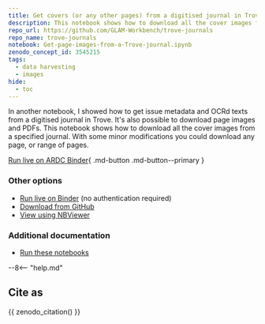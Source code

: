 ```yaml
---
title: Get covers (or any other pages) from a digitised journal in Trove
description: This notebook shows how to download all the cover images from a specified journal. With some minor modifications you could download any page, or range of pages.
repo_url: https://github.com/GLAM-Workbench/trove-journals
repo_name: trove-journals
notebook: Get-page-images-from-a-Trove-journal.ipynb
zenodo_concept_id: 3545215
tags:
  - data harvesting
  - images
hide:
  - toc
---
```


In another notebook, I showed how to get issue metadata and OCRd texts from a digitised journal in Trove. It's also possible to download page images and PDFs. This notebook shows how to download all the cover images from a specified journal. With some minor modifications you could download any page, or range of pages.

[Run live on ARDC Binder](https://binderhub.rc.nectar.org.au/v2/gh/GLAM-Workbench/{{repo_name}}/HEAD?urlpath=/lab/tree/{{notebook}}){ .md-button .md-button--primary }

### Other options

* [Run live on Binder](https://mybinder.org/v2/gh/GLAM-Workbench/{{repo_name}}/HEAD?urlpath=/lab/tree/{{notebook}}) (no authentication required)
* [Download from GitHub](https://github.com/GLAM-Workbench/trove-journals/blob/master/Get-page-images-from-a-Trove-journal.ipynb)
* [View using NBViewer](https://nbviewer.jupyter.org/github/GLAM-Workbench/trove-journals/blob/master/Get-page-images-from-a-Trove-journal.ipynb)

### Additional documentation

* [Run these notebooks](../#run-these-notebooks)

--8<-- "help.md"

## Cite as

{{ zenodo_citation() }}